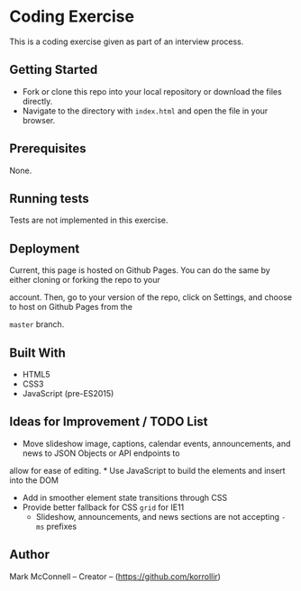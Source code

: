 # Coding Exercise
This is a coding exercise given as part of an interview process.

## Getting Started
- Fork or clone this repo into your local repository or download the files directly.
- Navigate to the directory with `index.html` and open the file in your browser.

## Prerequisites
None.

## Running tests
Tests are not implemented in this exercise.

## Deployment
Current, this page is hosted on Github Pages.  You can do the same by either cloning or forking the repo to your 

account.  Then, go to your version of the repo, click on Settings, and choose to host on Github Pages from the 

`master` branch.

## Built With
* HTML5
* CSS3
* JavaScript (pre-ES2015)

## Ideas for Improvement / TODO List
- Move slideshow image, captions, calendar events, announcements, and news to JSON Objects or API endpoints to 

allow for ease of editing.
	* Use JavaScript to build the elements and insert into the DOM
- Add in smoother element state transitions through CSS
- Provide better fallback for CSS `grid` for IE11
	* Slideshow, announcements, and news sections are not accepting `-ms` prefixes

## Author
Mark McConnell – Creator – (https://github.com/korrollir)